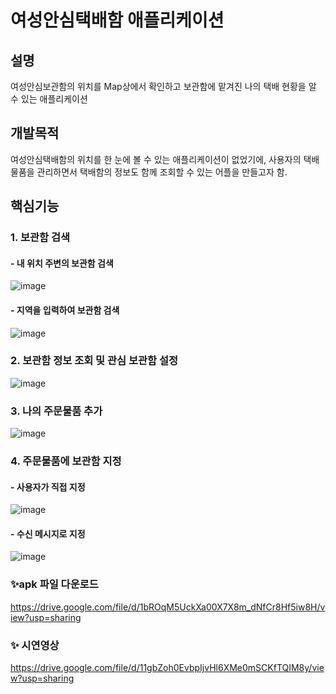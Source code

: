 # 여성안심택배함 애플리케이션

## 설명
여성안심보관함의 위치를 Map상에서 확인하고 보관함에 맡겨진 나의 택배 현황을 알 수 있는 애플리케이션

## 개발목적
여성안심택배함의 위치를 한 눈에 볼 수 있는 애플리케이션이 없었기에,
사용자의 택배 물품을 관리하면서 택배함의 정보도 함께 조회할 수 있는 어플을 만들고자 함.

## 핵심기능
### 1. 보관함 검색
#### - 내 위치 주변의 보관함 검색
![image](https://user-images.githubusercontent.com/61769743/111615359-f88aa200-8823-11eb-920b-23dd7e942fa1.png)

#### - 지역을 입력하여 보관함 검색
![image](https://user-images.githubusercontent.com/61769743/111615499-296ad700-8824-11eb-8a1e-194596591259.png)

### 2. 보관함 정보 조회 및 관심 보관함 설정
![image](https://user-images.githubusercontent.com/61769743/111615662-5cad6600-8824-11eb-9172-adfecb78c63c.png)

### 3. 나의 주문물품 추가
![image](https://user-images.githubusercontent.com/61769743/111615781-79e23480-8824-11eb-82c4-5249eba3be32.png)

### 4. 주문물품에 보관함 지정
#### - 사용자가 직접 지정
![image](https://user-images.githubusercontent.com/61769743/111615955-abf39680-8824-11eb-99f5-74cc7cbc99bf.png)

#### - 수신 메시지로 지정
![image](https://user-images.githubusercontent.com/61769743/111616097-d7768100-8824-11eb-99b8-bcb09c4bbb6a.png)


### ✨apk 파일 다운로드
https://drive.google.com/file/d/1bROqM5UckXa00X7X8m_dNfCr8Hf5iw8H/view?usp=sharing

### ✨ 시연영상
https://drive.google.com/file/d/11gbZoh0EvbpIjvHl6XMe0mSCKfTQIM8y/view?usp=sharing
